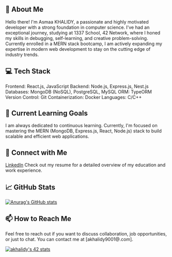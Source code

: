 
## 🚀 About Me

Hello there! I'm Asmaa KHALIDY, a passionate and highly motivated developer with a strong foundation in computer science. I've had an exceptional journey, studying at 1337 School, 42 Network, where I honed my skills in debugging, self-learning, and creative problem-solving. Currently enrolled in a MERN stack bootcamp, I am actively expanding my expertise in modern web development to stay on the cutting edge of industry trends.

## 💻 Tech Stack

Frontend: React.js, JavaScript
Backend: Node.js, Express.js, Nest.js
Databases: MongoDB (NoSQL), PostgreSQL, MySQL
ORM: TypeORM
Version Control: Git
Containerization: Docker
Languages: C/C++

## 🌱 Current Learning Goals

I am always dedicated to continuous learning. Currently, I'm focused on mastering the MERN (MongoDB, Express.js, React, Node.js) stack to build scalable and efficient web applications.

## 🤝 Connect with Me

[LinkedIn](https://www.linkedin.com/in/asmaa-khalidy)
Check out my resume for a detailed overview of my education and work experience.

## 📈 GitHub Stats

[![Anurag's GitHub stats](https://github-readme-stats.vercel.app/api?username=akh9001)](https://github.com/anuraghazra/github-readme-stats)

## 📫 How to Reach Me

Feel free to reach out if you want to discuss collaboration, job opportunities, or just to chat. You can contact me at [akhalidy9001@.com].

[![akhalidy's 42 stats](https://badge.mediaplus.ma/binary/akhalidy)](https://github.com/oakoudad/badge42)
